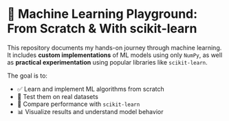 # 🧠 Machine Learning Playground: From Scratch & With scikit-learn

This repository documents my hands-on journey through machine learning. It includes **custom implementations** of ML models using only `NumPy`, as well as **practical experimentation** using popular libraries like `scikit-learn`.

The goal is to:
- ✅ Learn and implement ML algorithms from scratch
- 🧪 Test them on real datasets
- 🤖 Compare performance with `scikit-learn`
- 📊 Visualize results and understand model behavior
